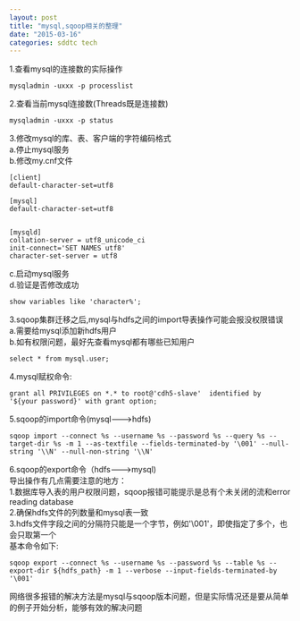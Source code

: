 ```yaml
---
layout: post
title: "mysql,sqoop相关的整理"
date: "2015-03-16"
categories: sddtc tech
---
```


1.查看mysql的连接数的实际操作  

```vim
mysqladmin -uxxx -p processlist
```

2.查看当前mysql连接数(Threads既是连接数)  

```vim
mysqladmin -uxxx -p status
```

3.修改mysql的库、表、客户端的字符编码格式  
a.停止mysql服务  
b.修改my.cnf文件

```vim
[client]
default-character-set=utf8

[mysql]
default-character-set=utf8


[mysqld]
collation-server = utf8_unicode_ci
init-connect='SET NAMES utf8'
character-set-server = utf8
```

c.启动mysql服务  
d.验证是否修改成功  

```vim
show variables like 'character%';
```

3.sqoop集群迁移之后,mysql与hdfs之间的import导表操作可能会报没权限错误  
a.需要给mysql添加新hdfs用户  
b.如有权限问题，最好先查看mysql都有哪些已知用户  

```vim
select * from mysql.user;
```

4.mysql赋权命令:  

```vim
grant all PRIVILEGES on *.* to root@'cdh5-slave'  identified by '${your password}' with grant option;
```

5.sqoop的import命令(mysql--->hdfs)  

```vim
sqoop import --connect %s --username %s --password %s --query %s --target-dir %s -m 1 --as-textfile --fields-terminated-by '\001' --null-string '\\N' --null-non-string '\\N'
```

6.sqoop的export命令（hdfs--->mysql)  
导出操作有几点需要注意的地方：  
1.数据库导入表的用户权限问题，sqoop报错可能提示是总有个未关闭的流和error reading database  
2.确保hdfs文件的列数量和mysql表一致  
3.hdfs文件字段之间的分隔符只能是一个字节，例如'\001'，即使指定了多个，也会只取第一个  
基本命令如下:  

```vim
sqoop export --connect %s --username %s --password %s --table %s --export-dir ${hdfs_path} -m 1 --verbose --input-fields-terminated-by '\001'
```

网络很多报错的解决方法是mysql与sqoop版本问题，但是实际情况还是要从简单的例子开始分析，能够有效的解决问题  

